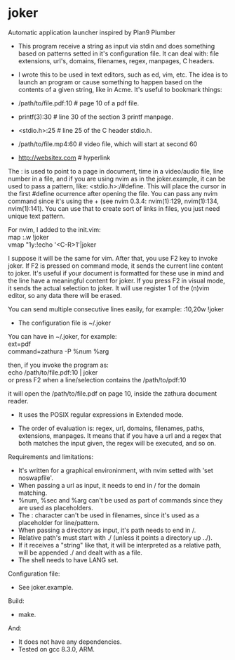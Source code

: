 # joker
Automatic application launcher inspired by Plan9 Plumber

* This program receive a string as input via stdin and does something based on patterns setted in it's configuration file.
It can deal with: file extensions, url's, domains, filenames, regex, manpages, C headers.


* I wrote this to be used in text editors, such as ed, vim, etc.  The idea is to launch
an program or cause something to happen based on the contents of a given string, like
in Acme.  It's useful to bookmark things:
* /path/to/file.pdf:10  # page 10 of a pdf file.
* printf(3):30  # line 30 of the section 3 printf manpage.
* <stdio.h>:25  # line 25 of the C header stdio.h.
* /path/to/file.mp4:60  # video file, which will start at second 60
* http://websitex.com  # hyperlink


The : is used to point to a page in document, time in a video/audio file, line number in a file, and if you are using nvim as in the joker.example, it can be used to pass a pattern, like: <stdio.h>:/#define.  This will place the cursor in the first #define ocurrence after opening the file.  You can pass any nvim command since it's using the + (see nvim 0.3.4: nvim(1):129, nvim(1):134, nvim(1):141).  You can use that to create sort of links in files, you just need unique text pattern.


For nvim, I added to the init.vim:<br />
map <F2> :.w !joker<CR><br />
vmap <F2> "1y:!echo '\<C-R\>1'\|joker<CR><br />


I suppose it will be the same for vim.  After that, you use F2 key to invoke joker.
  If F2 is pressed on command mode, it sends the current line content to joker.
  It's useful if your document is formatted for these use in mind and the line have
a meaningful content for joker.  If you press F2 in visual mode, it sends the actual
selection to joker.  It will use register 1 of the (n)vim editor, so any data there
will be erased.


You can send multiple consecutive lines easily, for example: :10,20w !joker


* The configuration file is ~/.joker


You can have in ~/.joker, for example:<br />
ext=pdf<br />
command=zathura -P %num %arg

then, if you invoke the program as:<br />
echo /path/to/file.pdf:10 | joker<br />
or press F2 when a line/selection contains the /path/to/pdf:10

it will open the /path/to/file.pdf on page 10, inside the zathura document reader.


* It uses the POSIX regular expressions in Extended mode.

* The order of evaluation is: regex, url, domains, filenames, paths, extensions, manpages.  It
means that if you have a url and a regex that both matches the input given, the regex
will be executed, and so on.


Requirements and limitations:
* It's written for a graphical environinment, with nvim setted with 'set noswapfile'.
* When passing a url as input, it needs to end in / for the domain matching.
* %num, %sec and %arg can't be used as part of commands since they are used as placeholders.
* The : character can't be used in filenames, since it's used as a placeholder for line/pattern.
* When passing a directory as input, it's path needs to end in /.
* Relative path's must start with ./ (unless it points a directory up ../).
* If it receives a "string" like that, it will be interpreted as a relative path, will be appended ./ and dealt with as a file.
* The shell needs to have LANG set.


Configuration file:
* See joker.example.


Build:
* make.


And:
* It does not have any dependencies.
* Tested on gcc 8.3.0, ARM.
